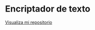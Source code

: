 # Encriptador de texto

<a href="https://sirlucashad.github.io/Encriptador-de-texto/">Visualiza mi repositorio</a>

